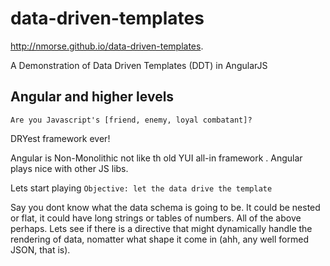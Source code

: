 data-driven-templates
=====================
http://nmorse.github.io/data-driven-templates.

A Demonstration of Data Driven Templates (DDT) in AngularJS

Angular and higher levels
-------------------------

    Are you Javascript's [friend, enemy, loyal combatant]? 


  DRYest framework ever!
  

  Angular is Non-Monolithic not like th old YUI all-in framework  .
  Angular plays nice with other JS libs.

  Lets start playing
    ```Objective: let the data drive the template``` 

  Say you dont know what the data schema is going to be. It could be nested or flat, it could have long strings or tables of numbers. All of the above perhaps. Lets see if there is a directive that might dynamically handle the rendering of data, nomatter what shape it come in (ahh, any well formed JSON, that is). 
  
